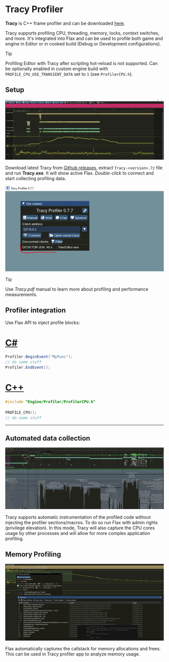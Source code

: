 # Tracy Profiler

**Tracy** is C++ frame profiler and can be downloaded [here](https://github.com/wolfpld/tracy/releases).

Tracy supports profiling CPU, threading, memory, locks, context switches, and more. It's integrated into Flax and can be used to profile both game and engine in Editor or in cooked build (Debug or Development configurations).

> [!TIP]
> Profiling Editor with Tracy after scripting hot-reload is not supported. Can be optionally enabled in custom engine build with `PROFILE_CPU_USE_TRANSIENT_DATA` set to `1` (see `ProfilerCPU.h`).

## Setup

![Tracy Profiler Flax Engine](media/tracy-connected.png)

Download latest Tracy from [Github releases](https://github.com/wolfpld/tracy/releases), extract `Tracy-<version>.7z` file and run **Tracy.exe**. It will show active Flax. *Double-click* to connect and start collecting profiling data.

![Tracy Connect](media/tracy-connect.png)

> [!Tip]
> Use *Tracy.pdf* manual to learn more about profiling and performance measurements.

## Profiler integration

Use Flax API to inject profile blocks:

# [C#](#tab/code-csharp)
```cs
Profiler.BeginEvent("MyFunc");
// do some stuff
Profiler.EndEvent();
```
# [C++](#tab/code-cpp)
```cpp
#include "Engine/Profiler/ProfilerCPU.h"

PROFILE_CPU();
// do some stuff
```
***

## Automated data collection

![Tracy Connect](media/tracy-full-profile.png)

Tracy supports automatic instrumentation of the profiled code without injecting the profiler sections/macros. To do so run Flax with admin rights (privilege elevation). In this mode, Tracy will also capture the CPU cores usage by other processes and will allow for more complex application profiling.

## Memory Profiling

![Tracy Profiler Flax Engine](media/tracy-memory-profiling.png)

Flax automatically captures the callstack for memory allocations and frees. This can be used in Tracy profiler app to analyze memory usage.
